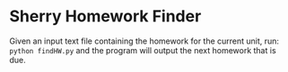 # Sherry Homework Finder

Given an input text file containing the homework for the current unit, run:  
`python findHW.py` and the program will output the next homework that is due.
